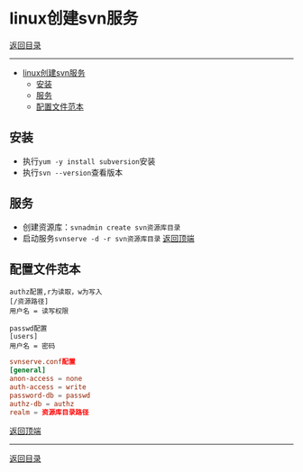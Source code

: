 # linux创建svn服务

[返回目录](/linux/README.md)

---

- [linux创建svn服务](#linux创建svn服务)
  - [安装](#安装)
  - [服务](#服务)
  - [配置文件范本](#配置文件范本)

## 安装

- 执行`yum -y install subversion`安装
- 执行`svn --version`查看版本

## 服务

- 创建资源库：`svnadmin create svn资源库目录`
- 启动服务`svnserve -d -r svn资源库目录`
[返回顶端](#linux创建svn服务)

## 配置文件范本

```authz
authz配置,r为读取，w为写入
[/资源路径]
用户名 = 读写权限
```

```passwd
passwd配置
[users]
用户名 = 密码
```

```svnserve.conf
svnserve.conf配置
[general]
anon-access = none
auth-access = write
password-db = passwd
authz-db = authz
realm = 资源库目录路径
```

[返回顶端](#linux创建svn服务)

---
[返回目录](/linux/README.md)
